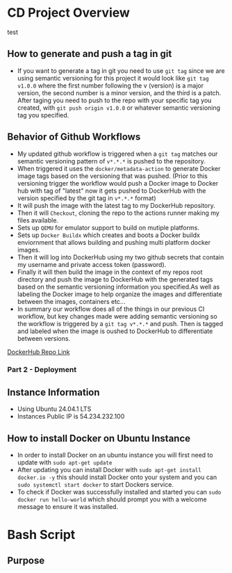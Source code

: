 # CD Project Overview
test

## How to generate and push a tag in git
- If you want to generate a tag in git you need to use `git tag` since we are using semantic versioning for this project it would look like `git tag v1.0.0` where the first number following the v (version) is a major version, the second number is a minor version, and the third is a patch. After taging you need to push to the repo with your specific tag you created, with `git push origin v1.0.0` or whatever semantic versioning tag you specified.

## Behavior of Github Workflows
- My updated github workflow is triggered when a `git tag` matches our semantic versioning pattern of `v*.*.*` is pushed to the repository.
- When triggered it uses the `docker/metadata-action` to generate Docker image tags based on the versioning that was pushed. (Prior to this versioning trigger the workflow would push a Docker image to Docker hub with tag of "latest" now it gets pushed to DockerHub with the version specified by the git tag in `v*.*.*` format)
- It will push the image with the latest tag to my DockerHub repository.
- Then it will `Checkout`, cloning the repo to the actions runner making my files available.
- Sets up `QEMU` for emulator support to build on mutiple platforms.
- Sets up `Docker Buildx` which creates and boots a Docker buildx enviornment that allows building and pushing multi platform docker images.
- Then it will log into DockerHub using my two github secrets that contain my username and private access token (password).
- Finally it will then build the image in the context of my repos root directory and push the image to  DockerHub with the generated tags based on the semantic versioning information you specified.As well as labeling the Docker image to help organize the images and differentiate between the images, containers etc...
- In summary our workflow does all of the things in our previous CI workflow, but key changes made were adding semantic versioning so the workflow is triggered by a `git tag v*.*.*` and push. Then is tagged and labeled when the image is oushed to DockerHub to differentiate between versions. 


[DockerHub Repo Link](https://hub.docker.com/repository/docker/ethanschultz2/schultz-ceg3120/general)


### Part 2 - Deployment

## Instance Information
- Using Ubuntu 24.04.1 LTS 
- Instances Public IP is 54.234.232.100
## How to install Docker on Ubuntu Instance
- In order to install Docker on an ubuntu instance you will first need to update with `sudo apt-get update`
- After updating you can install Docker with `sudo apt-get install docker.io -y` this should install Docker onto your system and you can `sudo systemctl start docker` to start Dockers service.
- To check if Docker was successfully installed and started you can `sudo docker run hello-world` which should prompt you with a welcome message to ensure it was installed. 

# Bash Script

## Purpose
